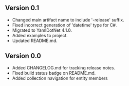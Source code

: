 ## Version 0.1
- Changed main artifact name to include '-release' suffix.
- Fixed incorrect generation of 'datetime' type for C#.
- Migrated to YamlDotNet 4.1.0.
- Added examples to project.
- Updated README.md.

## Version 0.0
- Added CHANGELOG.md for tracking release notes.
- Fixed build status badge on README.md.
- Added collection navigation for entity members
